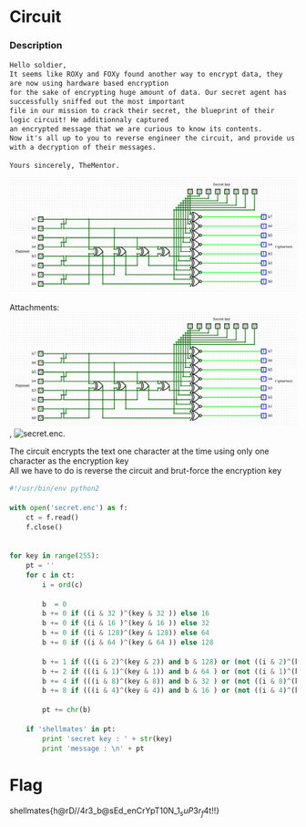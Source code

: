# Circuit

### Description
```
Hello soldier,
It seems like ROXy and FOXy found another way to encrypt data, they are now using hardware based encryption
for the sake of encrypting huge amount of data. Our secret agent has successfully sniffed out the most important
file in our mission to crack their secret, the blueprint of their logic circuit! He additionnaly captured 
an encrypted message that we are curious to know its contents.
Now it's all up to you to reverse engineer the circuit, and provide us with a decryption of their messages.

Yours sincerely, TheMentor.
```
![alt circuit](./circuit.png)

Attachments: ![circuit.png](./circuit.png), ![secret.enc](./secret.enc).<br>

The circuit encrypts the text one character at the time using only one character as the encryption key<br>
All we have to do is reverse the circuit and brut-force the encryption key<br>
```python
#!/usr/bin/env python2

with open('secret.enc') as f:
    ct = f.read()
    f.close()


for key in range(255):
    pt = ''
    for c in ct:
        i = ord(c)

        b  = 0
        b += 0 if ((i & 32 )^(key & 32 )) else 16
        b += 0 if ((i & 16 )^(key & 16 )) else 32
        b += 0 if ((i & 128)^(key & 128)) else 64
        b += 0 if ((i & 64 )^(key & 64 )) else 128

        b += 1 if (((i & 2)^(key & 2)) and b & 128) or (not ((i & 2)^(key & 2)) and not b & 128) else 0
        b += 2 if (((i & 1)^(key & 1)) and b & 64 ) or (not ((i & 1)^(key & 1)) and not b & 64 ) else 0
        b += 4 if (((i & 8)^(key & 8)) and b & 32 ) or (not ((i & 8)^(key & 8)) and not b & 32 ) else 0
        b += 8 if (((i & 4)^(key & 4)) and b & 16 ) or (not ((i & 4)^(key & 4)) and not b & 16 ) else 0
 
        pt += chr(b)

    if 'shellmates' in pt:
        print 'secret key : ' + str(key)
        print 'message : \n' + pt
```
# Flag
shellmates{h@rD\/\/4r3_b@sEd_enCrYpT10N_1$_suP3r_f4$t!!}
